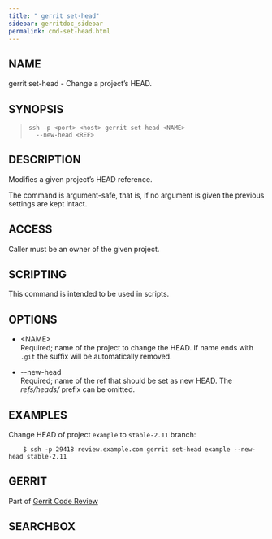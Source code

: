 ```yaml
---
title: " gerrit set-head"
sidebar: gerritdoc_sidebar
permalink: cmd-set-head.html
---
```

## NAME

gerrit set-head - Change a project’s HEAD.

## SYNOPSIS

> 
> 
>     ssh -p <port> <host> gerrit set-head <NAME>
>       --new-head <REF>

## DESCRIPTION

Modifies a given project’s HEAD reference.

The command is argument-safe, that is, if no argument is given the
previous settings are kept intact.

## ACCESS

Caller must be an owner of the given project.

## SCRIPTING

This command is intended to be used in scripts.

## OPTIONS

  - \<NAME\>  
    Required; name of the project to change the HEAD. If name ends with
    `.git` the suffix will be automatically removed.

  - \--new-head  
    Required; name of the ref that should be set as new HEAD. The
    *refs/heads/* prefix can be omitted.

## EXAMPLES

Change HEAD of project `example` to `stable-2.11`
branch:

``` 
    $ ssh -p 29418 review.example.com gerrit set-head example --new-head stable-2.11
```

## GERRIT

Part of [Gerrit Code Review](index.html)

## SEARCHBOX

